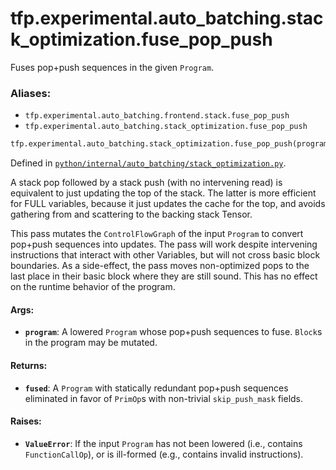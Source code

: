 <div itemscope itemtype="http://developers.google.com/ReferenceObject">
<meta itemprop="name" content="tfp.experimental.auto_batching.stack_optimization.fuse_pop_push" />
<meta itemprop="path" content="Stable" />
</div>

# tfp.experimental.auto_batching.stack_optimization.fuse_pop_push

Fuses pop+push sequences in the given `Program`.

### Aliases:

* `tfp.experimental.auto_batching.frontend.stack.fuse_pop_push`
* `tfp.experimental.auto_batching.stack_optimization.fuse_pop_push`

``` python
tfp.experimental.auto_batching.stack_optimization.fuse_pop_push(program)
```



Defined in [`python/internal/auto_batching/stack_optimization.py`](https://github.com/tensorflow/probability/tree/master/tensorflow_probability/python/internal/auto_batching/stack_optimization.py).

<!-- Placeholder for "Used in" -->

A stack pop followed by a stack push (with no intervening read) is equivalent
to just updating the top of the stack.  The latter is more efficient for FULL
variables, because it just updates the cache for the top, and avoids gathering
from and scattering to the backing stack Tensor.

This pass mutates the `ControlFlowGraph` of the input `Program` to convert
pop+push sequences into updates.  The pass will work despite intervening
instructions that interact with other Variables, but will not cross basic
block boundaries.  As a side-effect, the pass moves non-optimized pops to the
last place in their basic block where they are still sound.  This has no
effect on the runtime behavior of the program.

#### Args:


* <b>`program`</b>: A lowered `Program` whose pop+push sequences to fuse.  `Block`s in
  the program may be mutated.


#### Returns:


* <b>`fused`</b>: A `Program` with statically redundant pop+push sequences eliminated
  in favor of `PrimOp`s with non-trivial `skip_push_mask` fields.


#### Raises:


* <b>`ValueError`</b>: If the input `Program` has not been lowered (i.e., contains
  `FunctionCallOp`), or is ill-formed (e.g., contains invalid instructions).